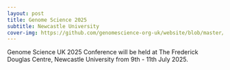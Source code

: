 ```yaml
---
layout: post
title: Genome Science 2025
subtitle: Newcastle University
cover-img: https://github.com/genomescience-org-uk/website/blob/master/assets/img/image.png?raw=true
---
```


Genome Science UK 2025 Conference will be held at The Frederick Douglas Centre, Newcastle University from 9th - 11th July 2025.
